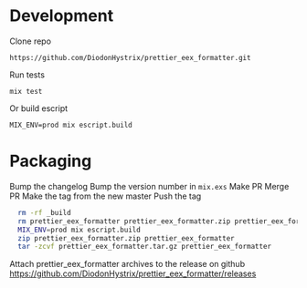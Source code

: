 # Development

Clone repo

```https://github.com/DiodonHystrix/prettier_eex_formatter.git```

Run tests

```mix test```

Or build escript

```MIX_ENV=prod mix escript.build```

# Packaging

Bump the changelog
Bump the version number in `mix.exs`
Make PR
Merge PR
Make the tag from the new master
Push the tag
```bash
  rm -rf _build
  rm prettier_eex_formatter prettier_eex_formatter.zip prettier_eex_formatter.tar.gz
  MIX_ENV=prod mix escript.build
  zip prettier_eex_formatter.zip prettier_eex_formatter
  tar -zcvf prettier_eex_formatter.tar.gz prettier_eex_formatter
```
Attach prettier_eex_formatter archives to the release on github https://github.com/DiodonHystrix/prettier_eex_formatter/releases
